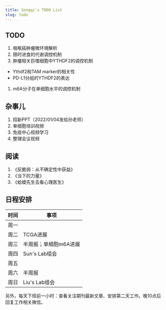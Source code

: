 ```yaml
---
title: Songqi's TODO List
slug: todo
---
```


## TODO

1. 咽喉癌肿瘤微环境解析
1. 限时进食的代谢调控机制
1. 肿瘤相关巨噬细胞中YTHDF2的调控机制
  - Ythdf2和TAM marker的相关性
  - PD-L1分组的YTHDF2的表达
1. m6A分子在单细胞水平的调控机制

## 杂事儿

1. 招新PPT（2022/01/04发给孙老师）
1. 单细胞培训视频
1. 免疫中心视频学习
1. 整理会议视频

## 阅读

1. 《反脆弱：从不确定性中获益》
1. 《当下的力量》
1. 《蛤蟆先生去看心理医生》

## 日程安排

| 时间 | 事项                                             |
|------|--------------------------------------------------|
| 周一 |  |
| 周二 | TCGA进展 |
| 周三 | 半周报；单细胞m6A进展 |
| 周四 | Sun's Lab组会 |
| 周五 |  |
| 周六 | 半周报  |
| 周日 | Liu's Lab组会 |

另外，每天下班前一小时：查看关注期刊最新文章、安排第二天工作。晚10点后回复工作相关微信。

<script>
document.querySelectorAll('.main a').forEach(function(el) {
  var t = el.innerText;
  if (!/^https:/.test(t)) return;
  el.innerText = t.replace(/^https:\/\/(www\.)?/, '')
    .replace(/#.*/, '')
    .replace(/^github.com\/([^\/]+)\/([^\/]+)\/(issues|pull)\/(\d+).*/, '$1/$2#$4')
    .replace(/^github.com\/([^\/]+)\/([^\/]+)\/(releases)\/tag\/([^\/]+).*/, '$1/$2@$4')
    .replace(/^stackoverflow.com\/q\/(\d+).*/, 'SO/$1')
    .replace(/^community.rstudio.com\/t\/(\d+).*/, 'RC/$1')
    .replace(/^twitter.com\/([^\/]+)\/([^\/]+)\/(\d+).*/, 'twitter/$3')
    .replace(/^github.com/, 'GH');
});
</script>
